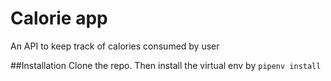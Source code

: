 # Calorie app
An API to keep track of calories consumed by user

##Installation
Clone the repo.
Then install the virtual env by 
`pipenv install`
